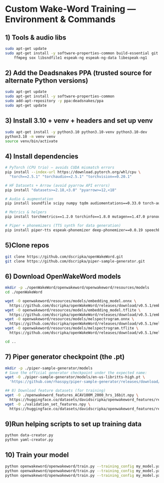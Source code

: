 # Custom Wake-Word Training — Environment & Commands

## 1) Tools & audio libs
```bash
sudo apt-get update
sudo apt-get install -y software-properties-common build-essential git wget curl \
    ffmpeg sox libsndfile1 espeak-ng espeak-ng-data libespeak-ng1
```

## 2) Add the Deadsnakes PPA (trusted source for alternate Python versions)
```bash
sudo apt-get update
sudo apt-get install -y software-properties-common
sudo add-apt-repository -y ppa:deadsnakes/ppa
sudo apt-get update
```

## 3) Install 3.10 + venv + headers and set up venv
```bash
sudo apt-get install -y python3.10 python3.10-venv python3.10-dev
python3.10 -m venv venv
source venv/bin/activate
```

## 4) Install dependencies
```bash
# PyTorch (CPU trio) – avoids CUDA mismatch errors
pip install --index-url https://download.pytorch.org/whl/cpu \
  "torch==2.5.1" "torchaudio==2.5.1" "torchvision==0.20.1"

# HF Datasets + Arrow (avoid pyarrow API errors)
pip install "datasets>=2.18,<3.0" "pyarrow>=12,<18"

# Audio & augmentation
pip install soundfile scipy numpy tqdm audiomentations==0.33.0 torch-audiomentations==0.11.0 acoustics==0.2.6

# Metrics & helpers
pip install torchmetrics==1.2.0 torchinfo==1.8.0 mutagen==1.47.0 pronouncing==0.2.0

# Piper + phonemizers (TTS synth for data generation)
pip install piper-tts espeak-phonemizer deep-phonemizer==0.0.19 speechbrain==0.5.14
```

## 5)Clone repos
```bash
git clone https://github.com/dscripka/openWakeWord.git
git clone https://github.com/dscripka/piper-sample-generator.git
```

## 6) Download OpenWakeWord models
```bash
mkdir -p ./openWakeWord/openwakeword/openwakeword/resources/models
cd ./openWakeWord

wget -O openwakeword/resources/models/embedding_model.onnx \
  https://github.com/dscripka/openWakeWord/releases/download/v0.5.1/embedding_model.onnx
wget -O openwakeword/resources/models/embedding_model.tflite \
  https://github.com/dscripka/openWakeWord/releases/download/v0.5.1/embedding_model.tflite
wget -O openwakeword/resources/models/melspectrogram.onnx \
  https://github.com/dscripka/openWakeWord/releases/download/v0.5.1/melspectrogram.onnx
wget -O openwakeword/resources/models/melspectrogram.tflite \
  https://github.com/dscripka/openWakeWord/releases/download/v0.5.1/melspectrogram.tflite

cd ..
```

## 7) Piper generator checkpoint (the .pt)
```bash
mkdir -p ./piper-sample-generator/models
# Save the official generator checkpoint under the expected name:
wget -O ./piper-sample-generator/models/en-us-libritts-high.pt \
  'https://github.com/rhasspy/piper-sample-generator/releases/download/v2.0.0/en_US-libritts_r-medium.pt'

## 8) Download feature datasets (for training)
wget -O ./openwakeword_features_ACAV100M_2000_hrs_16bit.npy \
  https://huggingface.co/datasets/davidscripka/openwakeword_features/resolve/main/openwakeword_features_ACAV100M_2000_hrs_16bit.npy
wget -O ./validation_set_features.npy \
  https://huggingface.co/datasets/davidscripka/openwakeword_features/resolve/main/validation_set_features.npy
```

## 9)Run helping scripts to set up training data
```bash
python data-creator.py
python yaml-creator.py
```

## 10) Train your model
```bash
python openwakeword/openwakeword/train.py --training_config my_model.yaml --generate_clips
python openwakeword/openwakeword/train.py --training_config my_model.yaml --augment_clips
python openwakeword/openwakeword/train.py --training_config my_model.yaml --train_model
```
